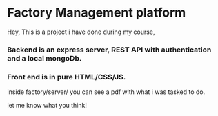 # Factory Management platform
Hey,
This is a project i have done during my course,

### Backend is an express server, REST API  with authentication and a local mongoDb.
### Front end is in pure HTML/CSS/JS.


inside factory/server/ you can see a pdf with what i was tasked to do.


let me know what you think!
